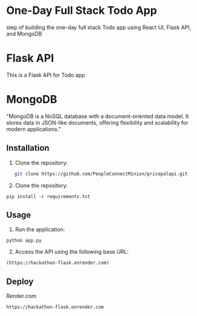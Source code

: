 # One-Day Full Stack Todo App
step of building the one-day full stack Todo app using React UI, Flask API, and MongoDB
# Flask API 
This is a Flask API for Todo app
# MongoDB
"MongoDB is a NoSQL database with a document-oriented data model. It stores data in JSON-like documents, offering flexibility and scalability for modern applications."
## Installation
1. Clone the repository:
   
```bash
   git clone https://github.com/PeopleConnectMinion/pricepalapi.git
   ```
2. Clone the repository:

`pip install -r requirements.txt`


## Usage

1. Run the application:

`python app.py`


2. Access the API using the following base URL:

`(https://hackathon-flask.onrender.com)`

## Deploy

  Render.com
```bash
https://hackathon-flask.onrender.com
```
